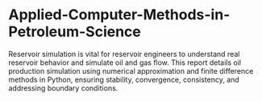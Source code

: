 # Applied-Computer-Methods-in-Petroleum-Science
Reservoir simulation is vital for reservoir engineers to understand real reservoir behavior and simulate oil and gas flow. This report details oil production simulation using numerical approximation and finite difference methods in Python, ensuring stability, convergence, consistency, and addressing boundary conditions.
